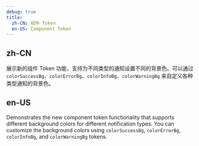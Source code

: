 ```yaml
---
debug: true
title:
  zh-CN: 组件 Token
  en-US: Component Token
---
```


## zh-CN

展示新的组件 Token 功能，支持为不同类型的通知设置不同的背景色。可以通过 `colorSuccessBg`、`colorErrorBg`、`colorInfoBg`、`colorWarningBg` 来自定义各种类型通知的背景色。

## en-US

Demonstrates the new component token functionality that supports different background colors for different notification types. You can customize the background colors using `colorSuccessBg`, `colorErrorBg`, `colorInfoBg`, and `colorWarningBg` tokens.
